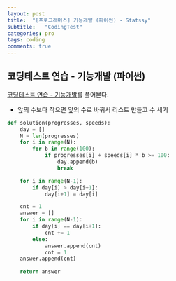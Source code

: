 ```yaml
---
layout: post
title:  "[프로그래머스] 기능개발 (파이썬) - Statssy"
subtitle:   "CodingTest"
categories: pro
tags: coding
comments: true
---
```


## 코딩테스트 연습 - 기능개발 (파이썬)

[코딩테스트 연습 - 기능개발](https://programmers.co.kr/learn/courses/30/lessons/42586)를 풀어본다.
  

- 앞의 수보다 작으면 앞의 수로 바꿔서 리스트 만들고 수 세기
  
```python
def solution(progresses, speeds):
    day = []
    N = len(progresses)
    for i in range(N):
        for b in range(100):
            if progresses[i] + speeds[i] * b >= 100:
                day.append(b)
                break

    for i in range(N-1):
        if day[i] > day[i+1]:
            day[i+1] = day[i]

    cnt = 1
    answer = []
    for i in range(N-1):
        if day[i] == day[i+1]:
            cnt += 1
        else:
            answer.append(cnt)
            cnt = 1
    answer.append(cnt)
    
    return answer
```
  
